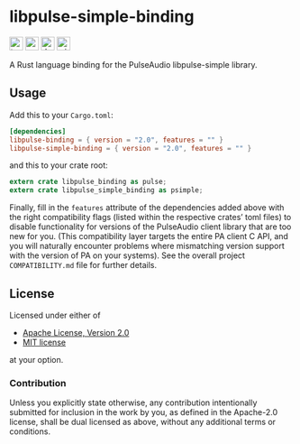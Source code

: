 libpulse-simple-binding
=======================

[<img alt="travis.com" src="https://img.shields.io/travis/com/jnqnfe/pulse-binding-rust?style=for-the-badge" height="24">](https://travis-ci.com/jnqnfe/pulse-binding-rust)
[<img alt="crates.io" src="https://img.shields.io/crates/v/libpulse-simple-binding?style=for-the-badge" height="24">](https://crates.io/crates/libpulse-simple-binding)
[<img alt="docs.rs" src="https://img.shields.io/crates/v/libpulse-simple-binding?color=5479ab&label=docs.rs&style=for-the-badge" height="24">](https://docs.rs/libpulse-simple-binding)
[<img alt="min-rust-version" src="https://img.shields.io/static/v1?label=RUST&message=1.40%2B&color=informational&style=for-the-badge" height="24">](https://rust-lang.github.io/rfcs/2495-min-rust-version.html)

A Rust language binding for the PulseAudio libpulse-simple library.

## Usage

Add this to your `Cargo.toml`:

```toml
[dependencies]
libpulse-binding = { version = "2.0", features = "" }
libpulse-simple-binding = { version = "2.0", features = "" }
```

and this to your crate root:

```rust
extern crate libpulse_binding as pulse;
extern crate libpulse_simple_binding as psimple;
```

Finally, fill in the `features` attribute of the dependencies added above with the right
compatibility flags (listed within the respective crates’ toml files) to disable functionality for
versions of the PulseAudio client library that are too new for you. (This compatibility layer
targets the entire PA client C API, and you will naturally encounter problems where mismatching
version support with the version of PA on your systems). See the overall project `COMPATIBILITY.md`
file for further details.

## License

Licensed under either of

 * [Apache License, Version 2.0](http://www.apache.org/licenses/LICENSE-2.0)
 * [MIT license](http://opensource.org/licenses/MIT)

at your option.

### Contribution

Unless you explicitly state otherwise, any contribution intentionally submitted for inclusion in the
work by you, as defined in the Apache-2.0 license, shall be dual licensed as above, without any
additional terms or conditions.
